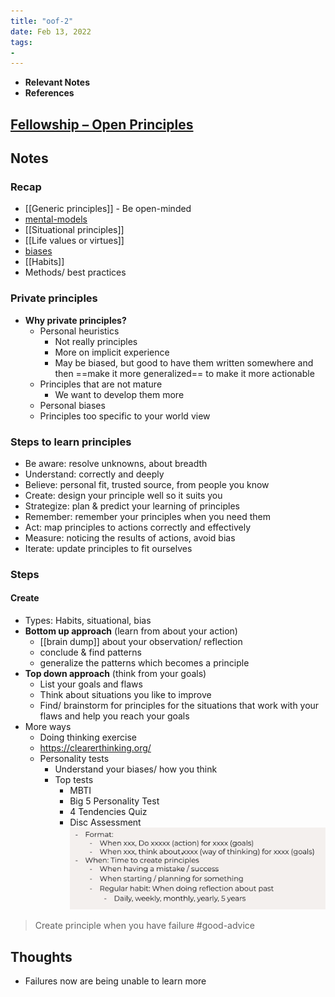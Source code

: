 ```yaml
---
title: "oof-2"
date: Feb 13, 2022
tags:
- 
---
```


- **Relevant Notes**
- **References**

## [Fellowship – Open Principles](Fellowship%20–%20Open%20Principles)

## Notes
### Recap
- [[Generic principles]] - Be open-minded
- [mental-models](notes/mental-models.md)
- [[Situational principles]]
- [[Life values or virtues]]
- [biases](notes/biases.md)
- [[Habits]]
- Methods/ best practices
### Private principles
- **Why private principles?**
	- Personal heuristics
		- Not really principles
		- More on implicit experience
		- May be biased, but good to have them written somewhere and then ==make it more generalized== to make it more actionable
	- Principles that are not mature
		- We want to develop them more
	- Personal biases
	- Principles too specific to your world view
### Steps to learn principles
- Be aware: resolve unknowns, about breadth
- Understand: correctly and deeply
- Believe: personal fit, trusted source, from people you know
- Create: design your principle well so it suits you
- Strategize: plan & predict your learning of principles
- Remember: remember your principles when you need them
- Act: map principles to actions correctly and effectively
- Measure: noticing the results of actions, avoid bias
- Iterate: update principles to fit ourselves
### Steps
#### Create
- Types: Habits, situational, bias
- **Bottom up approach** (learn from about your action)
	- [[brain dump]] about your observation/ reflection
	- conclude & find patterns
	- generalize the patterns which becomes a principle
- **Top down approach** (think from your goals)
	- List your goals and flaws
	- Think about situations you like to improve
	- Find/ brainstorm for principles for the situations that work with your flaws and help you reach your goals
- More ways
	- Doing thinking exercise
	- https://clearerthinking.org/
	- Personality tests
		- Understand your biases/ how you think
		- Top tests
			- MBTI
			- Big 5 Personality Test
			- 4 Tendencies Quiz
			- Disc Assessment
![](Screen%20Shot%202022-02-13%20at%2011.06.30%20AM.png)

> Create principle when you have failure #good-advice


## Thoughts
- Failures now are being unable to learn more